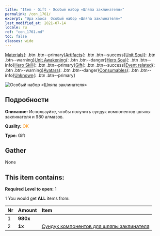 ```yaml
---
title: "Item - Gift - Особый набор «Шляпа заклинателя»"
permalink: /con_1761/
excerpt: "Эра хаоса  Особый набор «Шляпа заклинателя»"
last_modified_at: 2021-07-14
locale: ru
ref: "con_1761.md"
toc: false
classes: wide
---
```

 [Materials](/ItemsRU/){: .btn .btn--primary}[Artifacts](/ItemsRU/Artifacts/){: .btn .btn--success}[Unit Soul](/ItemsRU/UnitSoul/){: .btn .btn--warning}[Unit Awakening](/ItemsRU/UnitAwakening/){: .btn .btn--danger}[Hero Soul](/ItemsRU/HeroSoul/){: .btn .btn--info}[Hero Skill](/ItemsRU/HeroSkill/){: .btn .btn--primary}[Gift](/ItemsRU/Gift/){: .btn .btn--success}[Event related](/ItemsRU/Events/){: .btn .btn--warning}[Avatars](/ItemsRU/Avatars/){: .btn .btn--danger}[Consumables](/ItemsRU/Consumables/){: .btn .btn--info}[Unknown](/ItemsRU/Unknown/){: .btn .btn--primary}

 ![Особый набор «Шляпа заклинателя»](/images/t/i_907377.png)

## Подробности
 **Описание:** Используйте, чтобы получить сундук компонентов шляпы заклинателя и 980 алмазов.

 **Quality:** <span style="color: #FF8C00">OK</span>

 **Type:** Gift

## Gather

  None

## This item contains:

 **Required Level to open:** 1

 1 You would get **ALL** items  from:

  | Nr | Amount |     Item    |
  |:---|:-------|:------------|
  | 1 |  **980x** | <i class="fas fa-gem"/> |  | 
  | 2 |  **1x** | [Сундук компонентов для шляпы заклинателя](/ItemsRU/con_1359/) |  | 

